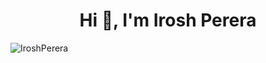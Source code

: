 <h1 align="center">Hi 👋, I'm Irosh Perera</h1>
<p><img align="left" src="https://github-readme-stats.vercel.app/api/top-langs?username=IroshPerera&show_icons=true&locale=en&layout=compact" alt="IroshPerera" /></p>

